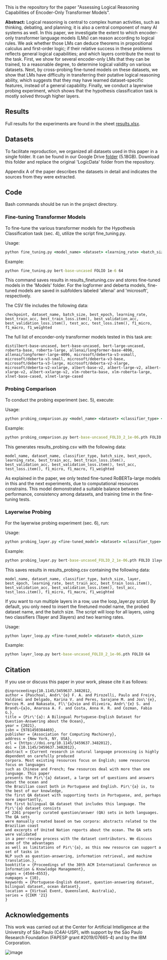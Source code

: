 This is the repository for the paper "Assessing Logical Reasoning Capabilities of Encoder-Only Transformer Models".

**Abstract:** Logical reasoning is central to complex human activities, such as thinking, debating, and planning; it is also a central component of many AI systems as well. In this paper, we investigate the extent to which encoder-only transformer language models (LMs) can reason according to logical rules. We ask whether those LMs can deduce theorems in propositional calculus and first-order logic; if their relative success in these problems reflects general logical capabilities; and which layers contribute the most to the task. First, we show for several encoder-only LMs that they can be trained, to a reasonable degree, to determine logical validity on various datasets. Next, by cross-probing fine-tuned models on these datasets, we show that LMs have difficulty in transferring their putative logical reasoning ability, which suggests that they may have learned dataset-specific features, instead of a general capability. Finally, we conduct a layerwise probing experiment, which shows that the hypothesis classification task is mostly solved through higher layers.

## Results 
Full results for the experiments are found in the sheet [results.xlsx](https://github.com/paulopirozelli/logicalreasoning/blob/main/results.xlsx). 

## Datasets
To facilitate reproduction, we organized all datasets used in this paper in a single folder. It can be found in our Google Drive [folder](https://drive.google.com/drive/folders/1YpRoveEJJZIOUyAMeeo5LF6kt8eAFkya) (5.18GB). Download this folder and replace the original 'LogicData' folder from the repository.

Appendix A of the paper describes the datasets in detail and indicates the sources from they were extracted.

## Code
Bash commands should be run in the project directory.

### Fine-tuning Transformer Models
To fine-tune the various transformer models for the Hypothesis Classification task (sec. 4), utilize the script fine_tuning.py.

Usage:
```bat
python fine_tuning.py <model_name> <dataset> <learning_rate> <batch_size>
```

Example:
```bat
python fine_tuning.py bert-base-uncased FOLIO 1e-6 64
```

This command saves results in results_finetuning.csv and stores fine-tuned models in the 'Models' folder. For the logformer and deberta models, fine-tuned models are saved in subfolders labeled 'allenai' and 'microsoft', respectively.

The CSV file includes the following data:

```
checkpoint, dataset_name, batch_size, best_epoch, learning_rate, best_train_acc, best_train_loss.item(), best_validation_acc, best_validation_loss.item(), test_acc, test_loss.item(), f1_micro, f1_macro, f1_weighted
```

The full list of enconder-only transformer models tested in this task are: 

```
distilbert-base-uncased, bert-base-uncased, bert-large-uncased, roberta-base, roberta-large, allenai/longformer-base-4096, allenai/longformer-large-4096, microsoft/deberta-v3-xsmall, microsoft/deberta-v3-small, microsoft/deberta-v3-base, microsoft/deberta-v3-large, microsoft/deberta-v2-xlarge, microsoft/deberta-v2-xxlarge, albert-base-v2, albert-large-v2, albert-xlarge-v2, albert-xxlarge-v2, xlm-roberta-base, xlm-roberta-large, xlnet-base-cased, xlnet-large-cased
```

### Probing Comparison
To conduct the probing experiment (sec. 5), execute:

Usage:
```bat
python probing_comparison.py <model_name> <dataset> <classifier_type> <learning_rate> <batch_size>
```

Example:
```bat
python probing_comparison.py bert-base-uncased_FOLIO_2_1e-06.pth FOLIO 1layer 1e-06 64
```

This generates results_probing.csv with the following data:

```
model_name, dataset_name, classifier_type, batch_size, best_epoch, learning_rate, best_train_acc, best_train_loss.item(), best_validation_acc, best_validation_loss.item(), test_acc, test_loss.item(), f1_micro, f1_macro, f1_weighted
```

As explained in the paper, we only tested fine-tuned RoBERTa-large models in this and the next experiments, due to computational resources constrains. This model demonstrated a suitable balance between performance, consistency among datasets, and training time in the fine-tuning tests.


### Layerwise Probing
For the layerwise probing experiment (sec. 6), run:

Usage:
```bat
python probing_layer.py <fine-tuned_model> <dataset> <classifier_type> <layer> <learning_rate> <batch_size>
```

Example:
```bat
python probing_layer.py bert-base-uncased_FOLIO_2_1e-06.pth FOLIO 1layer 12 1e-06 64
```

This saves results in results_probing.csv containing the following data:

```
model_name, dataset_name, classifier_type, batch_size, layer, best_epoch, learning_rate, best_train_acc, best_train_loss.item(), best_validation_acc, best_validation_loss.item(), test_acc, test_loss.item(), f1_micro, f1_macro, f1_weighted
```

If you want to run multiple layers in a row, use the loop_layer.py script. By default, you only need to insert the finetuned model name, the probed dataset name, and the batch size. The script will loop for all layers, using two classifiers (1layer and 3layers) and two learning rates.

Usage:
```bat
python layer_loop.py <fine-tuned_model> <dataset> <batch_size>
```

Example:
```bat
python layer_loop.py bert-base-uncased_FOLIO_2_1e-06.pth FOLIO 64
```

## Citation
If you use or discuss this paper in your work, please cite it as follows:

```
@inproceedings{10.1145/3459637.3482012,
author = {Paschoal, Andr\'{e} F. A. and Pirozelli, Paulo and Freire, Valdinei and Delgado, Karina V. and Peres, Sarajane M. and Jos\'{e}, Marcos M. and Nakasato, Fl\'{a}vio and Oliveira, Andr\'{e} S. and Brand\~{a}o, Anarosa A. F. and Costa, Anna H. R. and Cozman, Fabio G.},
title = {Pir\'{a}: A Bilingual Portuguese-English Dataset for Question-Answering about the Ocean},
year = {2021},
isbn = {9781450384469},
publisher = {Association for Computing Machinery},
address = {New York, NY, USA},
url = {https://doi.org/10.1145/3459637.3482012},
doi = {10.1145/3459637.3482012},
abstract = {Current research in natural language processing is highly dependent on carefully produced
corpora. Most existing resources focus on English; some resources focus on languages
such as Chinese and French; few resources deal with more than one language. This paper
presents the Pir\'{a} dataset, a large set of questions and answers about the ocean and
the Brazilian coast both in Portuguese and English. Pir\'{a} is, to the best of our knowledge,
the first QA dataset with supporting texts in Portuguese, and, perhaps more importantly,
the first bilingual QA dataset that includes this language. The Pir\'{a} dataset consists
of 2261 properly curated question/answer (QA) sets in both languages. The QA sets
were manually created based on two corpora: abstracts related to the Brazilian coast
and excerpts of United Nation reports about the ocean. The QA sets were validated
in a peer-review process with the dataset contributors. We discuss some of the advantages
as well as limitations of Pir\'{a}, as this new resource can support a set of tasks in
NLP such as question-answering, information retrieval, and machine translation.},
booktitle = {Proceedings of the 30th ACM International Conference on Information & Knowledge Management},
pages = {4544–4553},
numpages = {10},
keywords = {Portuguese-English dataset, question-answering dataset, bilingual dataset, ocean dataset},
location = {Virtual Event, Queensland, Australia},
series = {CIKM '21}
}
```

## Acknowledgements
This work was carried out at the Center for Artificial Intelligence at the University of São Paulo (C4AI-USP), with support by the São Paulo Research Foundation (FAPESP grant #2019/07665-4) and by the IBM Corporation.

![image](https://github.com/paulopirozelli/logicalreasoning/assets/39565459/3feca563-3699-40ba-aa23-814dcfb9929e)



